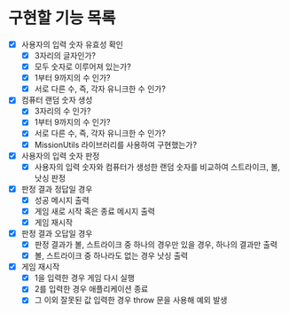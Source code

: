 # 구현할 기능 목록

- [x] 사용자의 입력 숫자 유효성 확인
  - [x] 3자리의 글자인가?
  - [x] 모두 숫자로 이루어져 있는가?
  - [x] 1부터 9까지의 수 인가?
  - [x] 서로 다른 수, 즉, 각자 유니크한 수 인가?

- [x] 컴퓨터 랜덤 숫자 생성
  - [x] 3자리의 수 인가?
  - [x] 1부터 9까지의 수 인가?
  - [x] 서로 다른 수, 즉, 각자 유니크한 수 인가?
  - [x] MissionUtils 라이브러리를 사용하여 구현했는가?

- [x] 사용자의 입력 숫자 판정
  - [x] 사용자의 입력 숫자와 컴퓨터가 생성한 랜덤 숫자를 비교하여 스트라이크, 볼, 낫싱 판정

- [x] 판정 결과 정답일 경우
  - [x] 성공 메시지 출력
  - [x] 게임 새로 시작 혹은 종료 메시지 출력
  - [x] 게임 재시작

- [x] 판정 결과 오답일 경우
  - [x] 판정 결과가 볼, 스트라이크 중 하나의 경우만 있을 경우, 하나의 결과만 출력
  - [x] 볼, 스트라이크 중 하나라도 없는 경우 낫싱 출력

- [x] 게임 재시작
  - [x] 1을 입력한 경우 게임 다시 실행
  - [x] 2를 입력한 경우 애플리케이션 종료
  - [x] 그 이외 잘못된 값 입력한 경우 throw 문을 사용해 예외 발생